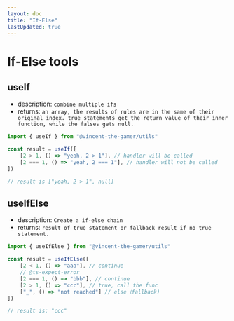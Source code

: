 ```yaml
---
layout: doc
title: "If-Else"
lastUpdated: true
---
```


# If-Else tools

## useIf
- description: `combine multiple ifs`
- returns: `an array, the results of rules are in the same of their original index. true statements get the return value of their inner function, while the falses gets null.`

```ts
import { useIf } from "@vincent-the-gamer/utils"

const result = useIf([
    [2 > 1, () => "yeah, 2 > 1"], // handler will be called
    [2 === 1, () => "yeah, 2 === 1"], // handler will not be called
])

// result is ["yeah, 2 > 1", null]
```

## useIfElse
- description: `Create a if-else chain`
- returns: `result of true statement or fallback result if no true statement.`

```ts
import { useIfElse } from "@vincent-the-gamer/utils"

const result = useIfElse([
    [2 < 1, () => "aaa"], // continue
    // @ts-expect-error
    [2 === 1, () => "bbb"], // continue
    [2 > 1, () => "ccc"], // true, call the func
    ["_", () => "not reached"] // else（fallback)
])

// result is: "ccc"
```